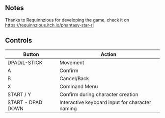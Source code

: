 ## Notes

Thanks to Requinnzious for developing the game, check it on https://requinnzious.itch.io/phantasy-star-rl

## Controls

| Button | Action |
|--|--| 
|DPAD/L-STICK|Movement|
|A|Confirm|
|B|Cancel/Back|
|X|Command Menu|
|START / Y|Confirm during character creation|
|START - DPAD DOWN|Interactive keyboard input for character naming|



